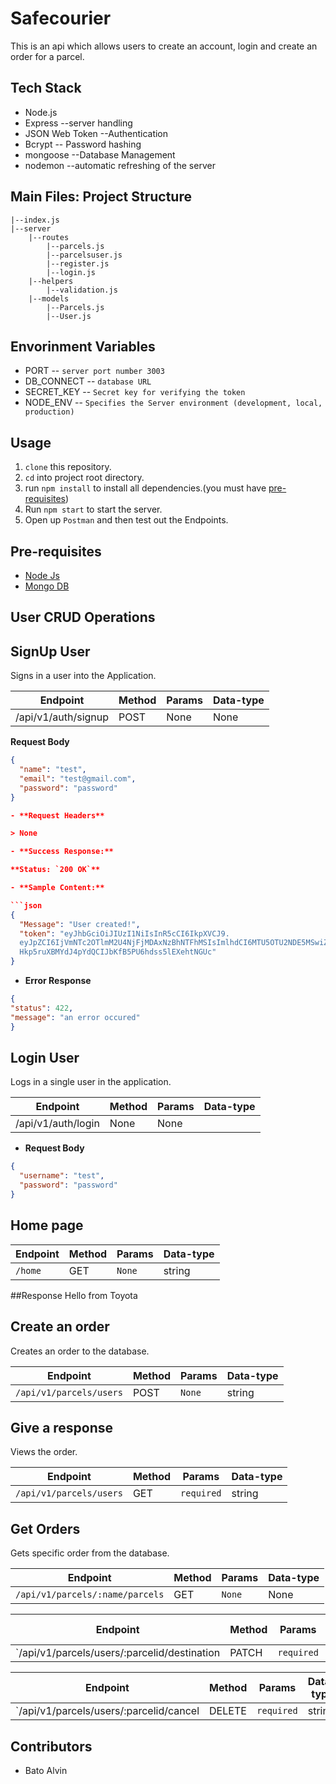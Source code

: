 # Safecourier 
This is an api which allows users to create an account, login and create an order for a parcel.

## Tech Stack <br>
- Node.js
- Express --server handling
- JSON Web Token --Authentication
- Bcrypt -- Password hashing
- mongoose --Database Management
- nodemon --automatic refreshing of the server

## Main Files: Project Structure

    |--index.js
    |--server
        |--routes
            |--parcels.js
            |--parcelsuser.js
            |--register.js
            |--login.js
        |--helpers
            |--validation.js
        |--models
            |--Parcels.js
            |--User.js

## Envorinment Variables

- PORT -- `server port number 3003`
- DB_CONNECT -- `database URL`
- SECRET_KEY -- `Secret key for verifying the token`
- NODE_ENV -- `Specifies the Server environment (development, local, production)`

## Usage
1. `clone` this repository.
2. `cd` into project root directory.
3. run `npm install` to install all dependencies.(you must have [pre-requisites](#pre-requisites)) 
4. Run `npm start` to start the server.
5. Open up `Postman` and then test out the Endpoints.

## **Pre-requisites**

- [Node Js](https://nodejs.org/en/download/)
- [Mongo DB](https://www.mongodb.com/try/download/community)

## User CRUD Operations

## SignUp User

Signs in a user into the Application.

|**Endpoint**|**Method**|**Params**|**Data-type**|
|---|---|---|---|
|/api/v1/auth/signup|POST|None|None|

 **Request Body**

```json
{
  "name": "test",
  "email": "test@gmail.com",
  "password": "password"
}

- **Request Headers**

> None

- **Success Response:**

**Status: `200 OK`**

- **Sample Content:**

```json
{
  "Message": "User created!",
  "token": "eyJhbGciOiJIUzI1NiIsInR5cCI6IkpXVCJ9.
  eyJpZCI6IjVmNTc2OTlmM2U4NjFjMDAxNzBhNTFhMSIsImlhdCI6MTU5OTU2NDE5MSwiZXhwIjoxNTk5NjUwNTkxfQ.
  Hkp5ruXBMYdJ4pYdQCIJbKfB5PU6hdss5lEXehtNGUc"
}
```
- **Error Response** 
```json
{
"status": 422,
"message": "an error occured"
}
```


## Login User

Logs in a single user in the application.

|**Endpoint**|**Method**|**Params**|**Data-type**|
|---|---|---|---|
|/api/v1/auth/login|None|None|

- **Request Body**

```json
{
  "username": "test",
  "password": "password"
}
```

## Home page
|**Endpoint**|**Method**|**Params**|**Data-type**|
|---|---|---|---|
|`/home`|GET|`None`|string

##Response
Hello from Toyota
    
## Create an order

Creates an order to the database.

|**Endpoint**|**Method**|**Params**|**Data-type**|
|---|---|---|---|
|`/api/v1/parcels/users`|POST|`None`|string

## Give a response
Views the order.

|**Endpoint**|**Method**|**Params**|**Data-type**|
|---|---|---|---|
|`/api/v1/parcels/users`|GET|`required`|string|

## Get Orders

Gets specific order from the database.

**Endpoint**|**Method**|**Params**|**Data-type**
---|---|---|---
`/api/v1/parcels/:name/parcels`|GET|`None`|None


**Endpoint**|**Method**|**Params**|**Data-type**
---|---|---|---
`/api/v1/parcels/users/:parcelid/destination|PATCH|`required`|string


**Endpoint**|**Method**|**Params**|**Data-type**
---|---|---|---
`/api/v1/parcels/users/:parcelid/cancel|DELETE|`required`|string

## Contributors

- Bato Alvin
